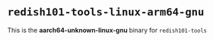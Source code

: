 # `redish101-tools-linux-arm64-gnu`

This is the **aarch64-unknown-linux-gnu** binary for `redish101-tools`
